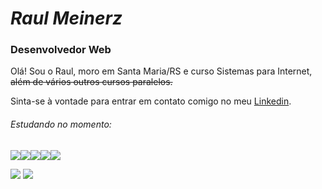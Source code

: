# *Raul Meinerz* 
### Desenvolvedor Web
Olá! Sou o Raul, moro em Santa Maria/RS e curso Sistemas para Internet, ~~além de vários outros cursos paralelos.~~

Sinta-se à vontade para entrar em contato comigo no meu [Linkedin](https://www.linkedin.com/in/raul-meinerz/).

###### Estudando no momento:
<img src="https://img.icons8.com/color/48/000000/html-5--v1.png"/><img src="https://img.icons8.com/color/48/000000/css3.png"/><img src="https://img.icons8.com/color/48/000000/javascript--v1.png"/><img src="https://img.icons8.com/color/48/000000/react-native.png"/><img src="https://img.icons8.com/color/48/000000/java-coffee-cup-logo--v1.png"/>


![](https://github-readme-stats.vercel.app/api?username=devmeinerz&show_icons=true&theme=ayu-mirage) ![](https://github-readme-stats.vercel.app/api/top-langs/?username=devmeinerz&layout=compact&theme=ayu-mirage)





